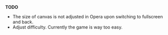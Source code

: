 **TODO**
- The size of canvas is not adjusted in Opera upon switching to fullscreen and back.
- Adjust difficulty. Currently the game is way too easy.
